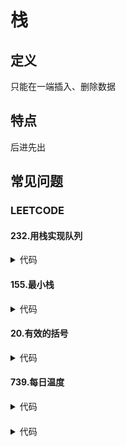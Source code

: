 # 栈 #

## 定义 ##
只能在一端插入、删除数据

## 特点 ##
后进先出

## 常见问题 ##
### LEETCODE ###
#### 232.用栈实现队列 ####
<details>
<summary>代码</summary>
<pre>
<code>
</code>
</pre>
</details>

#### 155.最小栈 ####
<details>
<summary>代码</summary>
<pre>
<code>
</code>
</pre>
</details>

#### 20.有效的括号 ####
<details>
<summary>代码</summary>
<pre>
<code>
</code>
</pre>
</details>

#### 739.每日温度 ####
<details>
<summary>代码</summary>
<pre>
<code>
</code>
</pre>
</details>

####  ####
<details>
<summary>代码</summary>
<pre>
<code>
</code>
</pre>
</details>